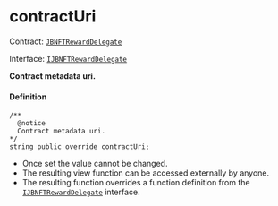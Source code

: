 # contractUri

Contract: [`JBNFTRewardDelegate`](/dev/api/contracts/or-delegates/or-abstract/jbnftrewarddelegate/README.md)​‌

Interface: [`IJBNFTRewardDelegate`](/dev/api/interfaces/ijbnftrewarddelegate.md)

**Contract metadata uri.**

#### Definition

```
/**
  @notice
  Contract metadata uri.
*/
string public override contractUri;
```

- Once set the value cannot be changed.
- The resulting view function can be accessed externally by anyone.
- The resulting function overrides a function definition from the [`IJBNFTRewardDelegate`](/dev/api/interfaces/ijbnftrewarddelegate.md) interface.
